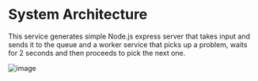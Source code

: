 # System Architecture
This service generates simple Node.js express server that takes input and sends it to the queue and a worker service that picks up a problem, waits for 2 seconds and then proceeds to pick the next one.

![image](https://github.com/Nexonigma/Redis-Q/assets/139939664/7c18c8d1-87cd-4f53-9fbd-e6a884794745)

